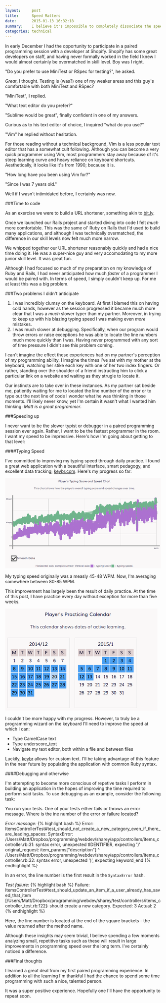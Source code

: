 ```yaml
---
layout:     post
title:      Speed Matters
date:       2015-01-13 16:32:18
summary:    I believe it's impossible to completely dissociate the speed at which we perform a task with how others perceive our competence in performing that task. This post is about how I got blown out of the water, speed-wise, in my first paired programming session and the drastic steps I'm taking to ensure it never happens again. 
categories: technical
---
```


In early December I had the opportunity to participate in a paired programming session with a developer at Shopify. Shopify has some great developers on staff, and having never formally worked in the field I knew I would almost certainly be overmatched in skill level. Boy was I right.

"Do you prefer to use MiniTest or RSpec for testing?", he asked. 

*Great*, I thought. Testing is (was?) one of my weaker areas and this guy's comfortable with both MiniTest and RSpec? 

"MiniTest", I replied.

"What text editor do you prefer?" 

"Sublime would be great", finally confident in one of my answers. 

Curious as to his text editor of choice, I inquired "what do you use?" 

"Vim" he replied without hesitation. 

For those reading without a technical background, Vim is a less popular text editor that has a somewhat cult following. Although you can become a very quick programmer using Vim, most programmers stay away because of it's steep learning curve and heavy reliance on keyboard shortcuts. Aesthetically, it looks like it's from 1990; because it is. 

"How long have you been using Vim for?" 

"Since I was 7 years old."

Well if I wasn't intimidated before, I certainly was now. 

###Time to code

As an exercise we were to build a URL shortener, something akin to [bit.ly](https://bitly.com/). 

Once we launched our Rails project and started diving into code I felt *much* more comfortable. This was the same ol' Ruby on Rails that I'd used to build many applications, and although I was technically overmatched, the difference in our skill levels now felt much more narrow. 

We whipped together our URL shortener reasonably quickly and had a nice time doing it. He was a super-nice guy and very accomodating to my more junior skill level. It was great fun.  

Although I had focused so much of my preparation on my knowledge of Ruby and Rails, I had never anticipated how much *faster* of a programmer I would be paired with. In terms of speed, I simply couldn't keep up. For me at least this was a big problem. 

###Two problems I didn't anticipate

  1. I was incredibly clumsy on the keyboard. At first I blamed this on having cold hands, however as the session progressed it became much more clear that I was a *much* slower typer than my partner. Moreover, in trying to keep up with his blazing typing speed I was making even *more* mistakes. 
  2. I was much slower at debugging. Specifically, when our program would throw errors or raise exceptions he was able to locate the line numbers much more quickly than I was. Having never programmed with any sort of time pressure I didn't see this problem coming.
  
I can't imagine the effect these experiences had on my partner's perception of my programming ability. I imagine the times I've sat with my mother at the keyboard, watching her stike each key with one of her two index fingers. Or rather, standing over the shoulder of a friend instructing him to click a particular link on a website and waiting as they strugle to locate it. 

Our instincts are to take over in these instances. As my partner sat beside me, patiently waiting for me to located the line number of the error or to type out the next line of code I wonder what he was thinking in those moments. I'll likely never know, yet I'm certain it wasn't what I wanted him thinking: *Matt is a great programmer*.

###Speeding up

I never want to be the slower typist or debugger in a paired programming session ever again. Rather, I want to be the fastest programmer in the room. I want my speed to be impressive. Here's how I'm going about getting to that level:

####Typing Speed

I've committed to improving my typing speed through daily practice. I found a great web application with a beautiful interface, smart pedagogy, and excellent data tracking; [keybr.com](http://keybr.com). Here's my progress so far:

![Typing Data](/images/typing_improvement.png)

My typing speed originally was a measly 45-48 WPM. Now, I'm averaging somewhere between 80-85 WPM. 

This improvement has largely been the result of daily practice. At the time of this post, I have practice every day without exception for more than five weeks.

![Typing Data](/images/typing_calendar.png)

I couldn't be more happy with my progress. However, to truly be a programming wizard on the keyboard I'll need to improve the speed at which I can:

  * Type CamelCase text
  * Type underscore_text
  * Navigate my text editor, both within a file and between files

Luckily, [keybr](http://keybr.com) allows for custom text. I'll be taking advantage of this feature in the near future by populating the application with common Ruby syntax.

####Debugging and otherwise

I'm attempting to become more conscious of repetive tasks I perform in building an application in the hopes of improving the time required to perform said tasks. To use debugging as an example, consider the following task:

You run your tests. One of your tests either fails or throws an error message. Where is the ine number of the error or failure located?

*Error message:*
{% highlight bash %}
Error:
ItemsControllerTest#test_should_not_create_a_new_category_even_if_there_are_leading_spaces:
SyntaxError: /Users/Matt/Dropbox/programming/webdev/sharey/app/controllers/items_controller.rb:31: syntax error, unexpected tIDENTIFIER, expecting ')'
        original_request: item_params["description"]
                        ^
/Users/Matt/Dropbox/programming/webdev/sharey/app/controllers/items_controller.rb:32: syntax error, unexpected ')', expecting keyword_end
{% endhighlight %} 

In an error, the line number is the first result in the `SyntaxError` hash. 

*Test failure*:
{% highlight bash %}
Failure:
ItemsControllerTest#test_should_update_an_item_if_a_user_already_has_saved_that_item [/Users/Matt/Dropbox/programming/webdev/sharey/test/controllers/items_controller_test.rb:122]:
should create a new category.
Expected: 3
  Actual: 2
{% endhighlight %}

Here, the line number is located at the end of the square brackets - the value returned after the method name.

Although these insights may seem trivial, I believe spending a few moments analyzing small, repetitive tasks such as these will result in large improvements in programming speed over the long term. I've certainly noticed a difference.

###Final thoughts

I learned a great deal from my first paired programming experience. In addition to all the learning I'm thankful I had the chance to spend some time programming with such a nice, talented person. 

It was a super positive experience. Hopefully one I'll have the opportunity to repeat soon.